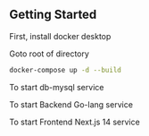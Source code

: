 ## Getting Started

First, install docker desktop

Goto root of directory

```bash
docker-compose up -d --build
```

To start db-mysql service

To start Backend Go-lang service

To start Frontend Next.js 14 service
